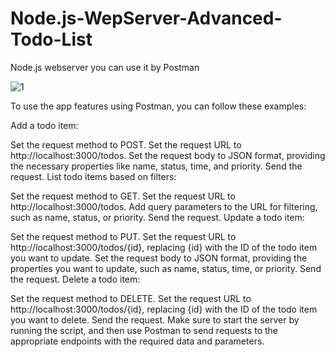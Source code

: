 # Node.js-WepServer-Advanced-Todo-List
Node.js webserver you can use it by Postman

![1](http://www.jonahnisenson.com/content/images/2018/10/postman-get1.png)


To use the app features using Postman, you can follow these examples:

Add a todo item:

Set the request method to POST.
Set the request URL to http://localhost:3000/todos.
Set the request body to JSON format, providing the necessary properties like name, status, time, and priority.
Send the request.
List todo items based on filters:

Set the request method to GET.
Set the request URL to http://localhost:3000/todos.
Add query parameters to the URL for filtering, such as name, status, or priority.
Send the request.
Update a todo item:

Set the request method to PUT.
Set the request URL to http://localhost:3000/todos/{id}, replacing {id} with the ID of the todo item you want to update.
Set the request body to JSON format, providing the properties you want to update, such as name, status, time, or priority.
Send the request.
Delete a todo item:

Set the request method to DELETE.
Set the request URL to http://localhost:3000/todos/{id}, replacing {id} with the ID of the todo item you want to delete.
Send the request.
Make sure to start the server by running the script, and then use Postman to send requests to the appropriate endpoints with the required data and parameters.
